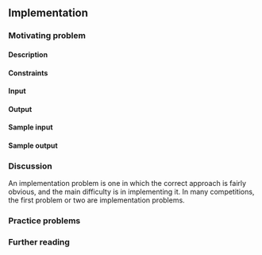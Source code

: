 ## Implementation

### Motivating problem

#### Description



#### Constraints

#### Input

#### Output

#### Sample input

#### Sample output

### Discussion

An implementation problem is one in which the correct approach is fairly obvious, and the main difficulty is in implementing it. In many competitions, the first problem or two are implementation problems.

### Practice problems

### Further reading


